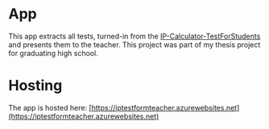 # App
This app extracts all tests, turned-in from the [IP-Calculator-TestForStudents](https://github.com/MartinKulev/IP-Calculator-TestForStudents) and presents them to the teacher. This project was part of my thesis project for graduating high school.

# Hosting
The app is hosted here: [https://iptestformteacher.azurewebsites.net](https://iptestformteacher.azurewebsites.net)
